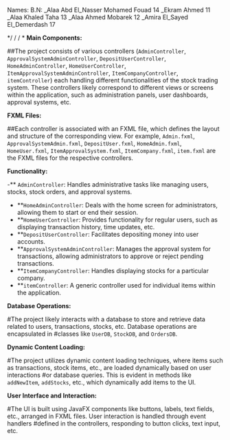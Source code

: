 Names:                                    B.N:
_Alaa Abd El_Nasser Mohamed Fouad   14
_Ekram Ahmed                        11
_Alaa Khaled Taha                   13
_Alaa Ahmed Mobarek                 12
_Amira El_Sayed El_Demerdash        17

*/
/
/
*
**Main Components:**

##The project consists of various controllers (`AdminController`, `ApprovalSystemAdminController`, `DepositUserController`, `HomeAdminController`, `HomeUserController`, `ItemApprovalSystemAdminController`, `ItemCompanyController`, `itemController`) each handling different functionalities of the stock trading system. These controllers likely correspond to different views or screens within the application, such as administration panels, user dashboards, approval systems, etc.

**FXML Files:**

##Each controller is associated with an FXML file, which defines the layout and structure of the corresponding view. For example, `Admin.fxml`, `ApprovalSystemAdmin.fxml`, `DepositUser.fxml`, `HomeAdmin.fxml`, `HomeUser.fxml`, `ItemApprovalSystem.fxml`, `ItemCompany.fxml`, `item.fxml` are the FXML files for the respective controllers.

**Functionality:**

-** `AdminController`: Handles administrative tasks like managing users, stocks, stock orders, and approval systems.
- **`HomeAdminController`: Deals with the home screen for administrators, allowing them to start or end their session.
- **`HomeUserController`: Provides functionality for regular users, such as displaying transaction history, time updates, etc.
- **`DepositUserController`: Facilitates depositing money into user accounts.
- **`ApprovalSystemAdminController`: Manages the approval system for transactions, allowing administrators to approve or reject pending transactions.
- **`ItemCompanyController`: Handles displaying stocks for a particular company.
- **`itemController`: A generic controller used for individual items within the application.

**Database Operations:**

#The project likely interacts with a database to store and retrieve data related to users, transactions, stocks, etc. Database operations are encapsulated in #classes like `UserDB`, `StockDB`, and `OrdersDB`.

**Dynamic Content Loading:**

#The project utilizes dynamic content loading techniques, where items such as transactions, stock items, etc., are loaded dynamically based on user interactions #or database queries. This is evident in methods like `addNewItem`, `addStocks`, etc., which dynamically add items to the UI.

**User Interface and Interaction:**

#The UI is built using JavaFX components like buttons, labels, text fields, etc., arranged in FXML files. User interaction is handled through event handlers #defined in the controllers, responding to button clicks, text input, etc.


